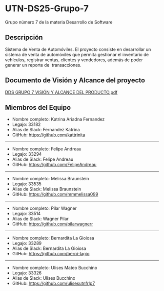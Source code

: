 # UTN-DS25-Grupo-7
Grupo número 7 de la materia Desarrollo de Software

## Descripción
Sistema de Venta de Automóviles. El proyecto consiste en desarrollar un sistema de venta de automóviles 
que permita gestionar el inventario de vehículos, registrar ventas, 
clientes y vendedores, además de poder generar un reporte de 
transacciones.

## Documento de Visión y Alcance del proyecto
[DDS GRUPO 7 VISIÓN Y ALCANCE DEL PRODUCTO.pdf](https://github.com/user-attachments/files/19805795/DDS.GRUPO.7.VISION.Y.ALCANCE.DEL.PRODUCTO.pdf)

## Miembros del Equipo 
- Nombre completo: Katrina Ariadna Fernandez
- Legajo: 33182  
- Alias de Slack: Fernandez Katrina
- GitHub: https://github.com/kattrinita <br>
-------------------------------------------------
- Nombre completo: Felipe Andreau
- Legajo: 33294  
- Alias de Slack: Felipe Andreau
- GitHub: https://github.com/FelipeAndreau

-------------------------------------------------
- Nombre completo: Melissa Braunstein
- Legajo: 33535
- Alias de Slack: Melissa Braunstein
- GitHub: https://github.com/mmmelissa099

-------------------------------------------------

- Nombre completo: Pilar Wagner
- Legajo: 33514
- Alias de Slack: Wagner Pilar
- GitHub: https://github.com/pilarwagnerr

-------------------------------------------------
- Nombre completo: Bernardita La Gioiosa
- Legajo: 33289
- Alias de Slack: Bernardita La Gioiosa
- GitHub: https://github.com/berni-lagio

-------------------------------------------------
- Nombre completo: Ulises Mateo Bucchino
- Legajo: 33326
- Alias de Slack: Ulises Bucchino
- GitHub: https://github.com/ulisesutnfrlp7
